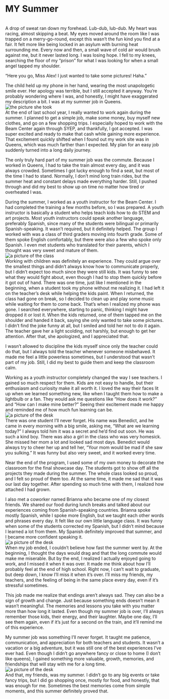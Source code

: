 <h1> MY Summer </h1>

<br>
A drop of sweat ran down my forehead. Lub-dub, lub-dub. My heart was racing, almost skipping a beat. My eyes moved around the room like I was trapped on a merry-go-round, except this wasn’t the fun kind you find at a fair. It felt more like being locked in an asylum with burning heat surrounding me. Every now and then, a small wave of cold air would brush against me, but it never lasted long. I was losing hope. I fell to my knees, searching the floor of my “prison” for what I was looking for when a small angel tapped my shoulder.

“Here you go, Miss Alex! I just wanted to take some pictures! Haha.”

The child held up my phone in her hand, wearing the most unapologetic smile ever. Her apology was terrible, but I still accepted it anyway. You’re probably wondering where I was, and honestly, I might have exaggerated my description a bit. I was at my summer job in Queens.
<br>
<img src="/blog/images/art.jpeg" alt="the picture she took"> 
<br>
At the end of last school year, I really wanted to work again during the summer. I planned to get a simple job, make some money, buy myself new clothes, and go on a few shopping trips. I especially hoped to work with the Beam Center again through SYEP, and thankfully, I got accepted. I was super excited and ready to make that cash while gaining more experience. That excitement quickly shifted when I found out my work site was in Queens, which was much farther than I expected. My plan for an easy job suddenly turned into a long daily journey.

The only truly hard part of my summer job was the commute. Because I worked in Queens, I had to take the train almost every day, and it was always crowded. Sometimes I got lucky enough to find a seat, but most of the time I had to stand. Normally, I don’t mind long train rides, but the summer heat and constant delays made everything harder. Still, I pushed through and did my best to show up on time no matter how tired or overheated I was.

During the summer, I worked as a youth instructor for the Beam Center. I had completed the training a few months before, so I was prepared. A youth instructor is basically a student who helps teach kids how to do STEM and art projects. Most youth instructors could speak another language, preferably Spanish, since many of the students were bilingual or primarily Spanish-speaking. It wasn’t required, but it definitely helped. The group I worked with was a class of third graders moving into fourth grade. Some of them spoke English comfortably, but there were also a few who spoke only Spanish. I even met students who translated for their parents, which I thought was very sweet and mature of them.
<br>
<img src="/blog/images/tables.jpeg" alt="a picture of the class"> 
<br>
Working with children was definitely an experience. They could argue over the smallest things and didn’t always know how to communicate properly, but I didn’t expect too much since they were still kids. It was funny to see what they would fight about, even though I had to stop them quickly before it got out of hand. There was one time, just like I mentioned in the beginning, when a student took my phone without me realizing it. I had left it on the teacher’s desk while helping the kids paint. When I returned, the class had gone on break, so I decided to clean up and play some music while waiting for them to come back. That’s when I realized my phone was gone. I searched everywhere, starting to panic, thinking I might have dropped it or lost it. When the kids returned, one of them tapped me on the shoulder and handed it back, saying she only wanted to take some pictures. I didn’t find the joke funny at all, but I smiled and told her not to do it again. The teacher gave her a light scolding, not harshly, but enough to get her attention. After that, she apologized, and I appreciated that.

I wasn’t allowed to discipline the kids myself since only the teacher could do that, but I always told the teacher whenever someone misbehaved. It made me feel a little powerless sometimes, but I understood that wasn’t part of my job. Still, I did my best to guide them and keep the classroom calm.

Working as a youth instructor completely changed the way I see teachers. I gained so much respect for them. Kids are not easy to handle, but their enthusiasm and curiosity make it all worth it. I loved the way their faces lit up when we learned something new, like when I taught them how to make a lightbulb or a fan. They would ask me questions like “How does it work?” and “How can I make mine better?” Seeing their excitement made me happy and reminded me of how much fun learning can be.
<br>
<img src="/blog/images/theclass.jpeg" alt="a picture of the desk"> 
<br>
There was one student I’ll never forget. His name was Benedict, and he came in every morning with a big smile, asking me, “What are we learning today?” I always told him it was a secret and he’d find out soon. He was such a kind boy. There was also a girl in the class who was very homesick. She missed her mom a lot and looked sad most days. Benedict would always try to cheer her up and tell her, “Your mom would be mad if she saw you sulking.” It was funny but also very sweet, and it worked every time.

Near the end of the program, I used some of my own money to decorate the classroom for the final showcase day. The students got to show off all the projects they made during the summer. The whole class looked so proud, and I felt so proud of them too. At the same time, it made me sad that it was our last day together. After spending so much time with them, I realized how attached I had grown.

I also met a coworker named Brianna who became one of my closest friends. We shared our food during lunch breaks and talked about our experiences coming from Spanish-speaking countries. Brianna spoke mostly Spanish, while I spoke more English, but we taught each other words and phrases every day. It felt like our own little language class. It was funny when some of the students corrected my Spanish, but I didn’t mind because I learned a lot from them. My Spanish definitely improved that summer, and I became more confident speaking it.
<br>
<img src="/blog/images/MYFRIEND.jpeg" alt="a picture of the desk"> 
<br>
When my job ended, I couldn’t believe how fast the summer went by. At the beginning, I thought the days would drag and that the long commute would make me miserable. But by the end, I realized I actually enjoyed going to work, and I missed it when it was over. It made me think about how I’ll probably feel at the end of high school. Right now, I can’t wait to graduate, but deep down, I know I’ll miss it when it’s over. I’ll miss my friends, my teachers, and the feeling of being in the same place every day, even if it’s stressful sometimes.

This job made me realize that endings aren’t always sad. They can also be a sign of growth and change. Just because something ends doesn’t mean it wasn’t meaningful. The memories and lessons you take with you matter more than how long it lasted. Even though my summer job is over, I’ll always remember those kids, their energy, and their laughter. Maybe one day, I’ll see them again, even if it’s just for a second on the train, and it’ll remind me of this experience.

My summer job was something I’ll never forget. It taught me patience, communication, and appreciation for both teachers and students. It wasn’t a vacation or a big adventure, but it was still one of the best experiences I’ve ever had. Even though I didn’t go anywhere fancy or close to home (I don’t like queens), I gained something more valuable, growth, memories, and friendships that will stay with me for a long time.
<br>
<img src="/blog/images/mefromthekid.jpeg" alt="a picture of the desk">
<br>
And that, my friends, was my summer. I didn’t go to any big events or take fancy trips, but I did go shopping once, mostly for food, and honestly, that was enough for me. Sometimes the best memories come from simple moments, and this summer definitely proved that.
